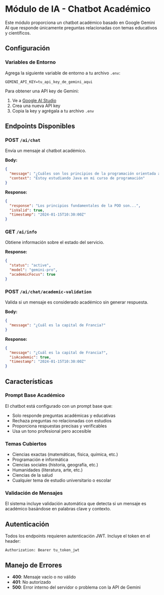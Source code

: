 # Módulo de IA - Chatbot Académico

Este módulo proporciona un chatbot académico basado en Google Gemini AI que responde únicamente preguntas relacionadas con temas educativos y científicos.

## Configuración

### Variables de Entorno

Agrega la siguiente variable de entorno a tu archivo `.env`:

```env
GEMINI_API_KEY=tu_api_key_de_gemini_aqui
```

Para obtener una API key de Gemini:

1. Ve a [Google AI Studio](https://makersuite.google.com/app/apikey)
2. Crea una nueva API key
3. Copia la key y agrégala a tu archivo `.env`

## Endpoints Disponibles

### POST `/ai/chat`

Envía un mensaje al chatbot académico.

**Body:**

```json
{
  "message": "¿Cuáles son los principios de la programación orientada a objetos?",
  "context": "Estoy estudiando Java en mi curso de programación"
}
```

**Response:**

```json
{
  "response": "Los principios fundamentales de la POO son...",
  "isValid": true,
  "timestamp": "2024-01-15T10:30:00Z"
}
```

### GET `/ai/info`

Obtiene información sobre el estado del servicio.

**Response:**

```json
{
  "status": "active",
  "model": "gemini-pro",
  "academicFocus": true
}
```

### POST `/ai/chat/academic-validation`

Valida si un mensaje es considerado académico sin generar respuesta.

**Body:**

```json
{
  "message": "¿Cuál es la capital de Francia?"
}
```

**Response:**

```json
{
  "message": "¿Cuál es la capital de Francia?",
  "isAcademic": true,
  "timestamp": "2024-01-15T10:30:00Z"
}
```

## Características

### Prompt Base Académico

El chatbot está configurado con un prompt base que:

- Solo responde preguntas académicas y educativas
- Rechaza preguntas no relacionadas con estudios
- Proporciona respuestas precisas y verificables
- Usa un tono profesional pero accesible

### Temas Cubiertos

- Ciencias exactas (matemáticas, física, química, etc.)
- Programación e informática
- Ciencias sociales (historia, geografía, etc.)
- Humanidades (literatura, arte, etc.)
- Ciencias de la salud
- Cualquier tema de estudio universitario o escolar

### Validación de Mensajes

El sistema incluye validación automática que detecta si un mensaje es académico basándose en palabras clave y contexto.

## Autenticación

Todos los endpoints requieren autenticación JWT. Incluye el token en el header:

```
Authorization: Bearer tu_token_jwt
```

## Manejo de Errores

- **400**: Mensaje vacío o no válido
- **401**: No autorizado
- **500**: Error interno del servidor o problema con la API de Gemini

